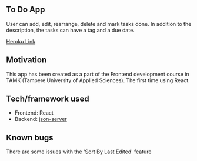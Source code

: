 ## To Do App

User can add, edit, rearrange, delete and mark tasks done. 
In addition to the description, the tasks can have a tag and a due date.

[Heroku Link](https://react-jsonserver-todo-app.herokuapp.com/)

## Motivation

This app has been created as a part of the Frontend development course in TAMK (Tampere University of Applied Sciences).
The first time using React.

## Tech/framework used

- Frontend: React
- Backend: [json-server](https://github.com/typicode/json-server)

## Known bugs

There are some issues with the 'Sort By Last Edited' feature
